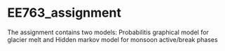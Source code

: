 # EE763_assignment
The assignment contains two models: Probabilitis graphical model for glacier melt and Hidden markov model for monsoon active/break phases
